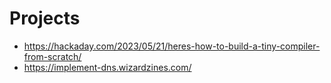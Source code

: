 # Projects

- https://hackaday.com/2023/05/21/heres-how-to-build-a-tiny-compiler-from-scratch/
- https://implement-dns.wizardzines.com/
